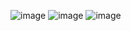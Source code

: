 ![image](https://github.com/user-attachments/assets/0fd86ba9-e476-4109-847b-fb9b3e549270)
![image](https://github.com/user-attachments/assets/ecfd9212-9b66-4f84-b16c-8953b5442e27)
![image](https://github.com/user-attachments/assets/ba3b615c-0416-4c28-9614-13d6f29434a4)


